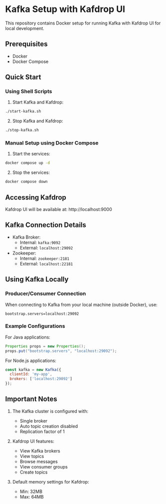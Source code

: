 # Kafka Setup with Kafdrop UI

This repository contains Docker setup for running Kafka with Kafdrop UI for local development.

## Prerequisites

- Docker
- Docker Compose

## Quick Start

### Using Shell Scripts

1. Start Kafka and Kafdrop:
```bash
./start-kafka.sh
```

2. Stop Kafka and Kafdrop:
```bash
./stop-kafka.sh
```

### Manual Setup using Docker Compose

1. Start the services:
```bash
docker compose up -d
```

2. Stop the services:
```bash
docker compose down
```

## Accessing Kafdrop

Kafdrop UI will be available at: http://localhost:9000

## Kafka Connection Details

- Kafka Broker: 
  - Internal: `kafka:9092`
  - External: `localhost:29092`
- Zookeeper: 
  - Internal: `zookeeper:2181`
  - External: `localhost:22181`

## Using Kafka Locally

### Producer/Consumer Connection

When connecting to Kafka from your local machine (outside Docker), use:
```
bootstrap.servers=localhost:29092
```

### Example Configurations

For Java applications:
```java
Properties props = new Properties();
props.put("bootstrap.servers", "localhost:29092");
```

For Node.js applications:
```javascript
const kafka = new Kafka({
  clientId: 'my-app',
  brokers: ['localhost:29092']
});
```

## Important Notes

1. The Kafka cluster is configured with:
   - Single broker
   - Auto topic creation disabled
   - Replication factor of 1

2. Kafdrop UI features:
   - View Kafka brokers
   - View topics
   - Browse messages
   - View consumer groups
   - Create topics

3. Default memory settings for Kafdrop:
   - Min: 32MB
   - Max: 64MB